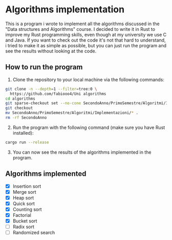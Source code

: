 # Algorithms implementation
This is a program i wrote to implement all the algorithms discussed in the "Data structures and Algorithms"
course. I decided to write it in Rust to improve my Rust programming skills, even though at my university we
use C and Java. If you want to check out the code it's not that hard to understand, i tried to make it as
simple as possible, but you can just run the program and see the results without looking at the code.

## How to run the program
1. Clone the repository to your local machine via the following commands:
```bash
git clone -n --depth=1 --filter=tree:0 \
  https://github.com/fabiooo4/Uni algorithms
cd algorithms
git sparse-checkout set --no-cone SecondoAnno/PrimoSemestre/Algoritmi/Implementazioni
git checkout
mv SecondoAnno/PrimoSemestre/Algoritmi/Implementazioni/* .
rm -rf SecondoAnno
```

2. Run the program with the following command (make sure you have Rust installed):
```bash
cargo run --release
```

3. You can now see the results of the algorithms implemented in the program.

## Algorithms implemented
- [x] Insertion sort
- [x] Merge sort
- [x] Heap sort
- [x] Quick sort
- [x] Counting sort
- [x] Factorial
- [x] Bucket sort
- [ ] Radix sort
- [ ] Randomized search
